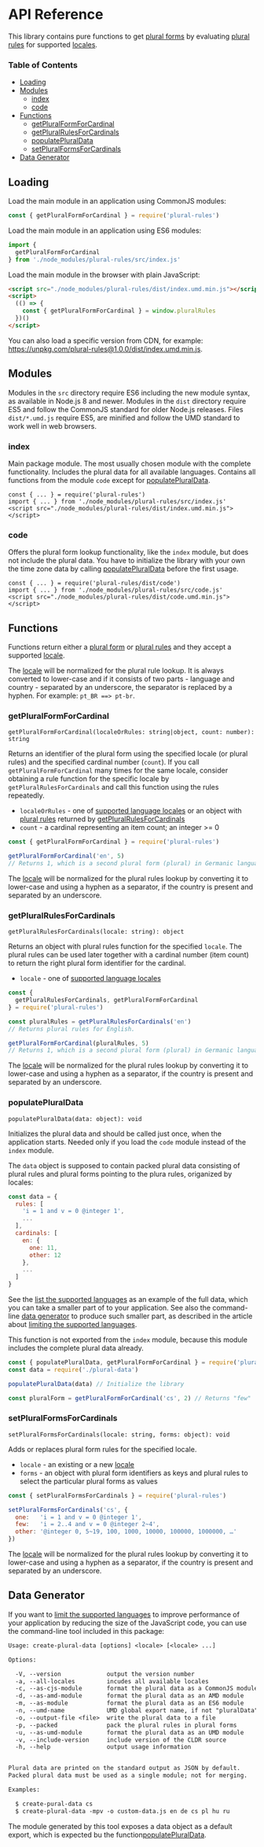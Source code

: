 # API Reference

This library contains pure functions to get [plural forms](./design.md#plural-forms) by evaluating [plural rules](./design.md#plural-rules) for supported [locales](./design.md#locales).

### Table of Contents

- [Loading](#loading)
- [Modules](#modules)
  - [index](#index)
  - [code](#code)
- [Functions](#functions)
  - [getPluralFormForCardinal](#getpluralformforcardinal)
  - [getPluralRulesForCardinals](#getpluralrulesforcardinals)
  - [populatePluralData](#populatepluraldata)
  - [setPluralFormsForCardinals](#setpluralformsforcardinals)
- [Data Generator](#data-generator)

## Loading

Load the main module in an application using CommonJS modules:

```js
const { getPluralFormForCardinal } = require('plural-rules')
```

Load the main module in an application using ES6 modules:

```js
import {
  getPluralFormForCardinal
} from './node_modules/plural-rules/src/index.js'
```

Load the main module in the browser with plain JavaScript:

```html
<script src="./node_modules/plural-rules/dist/index.umd.min.js"></script>
<script>
  (() => {
    const { getPluralFormForCardinal } = window.pluralRules
  })()
</script>
```

You can also load a specific version from CDN, for example: https://unpkg.com/plural-rules@1.0.0/dist/index.umd.min.js.

## Modules

Modules in the `src` directory require ES6 including the new module syntax, as available in Node.js 8 and newer. Modules in the `dist` directory require ES5 and follow the CommonJS standard for older Node.js releases. Files `dist/*.umd.js` require ES5, are minified and follow the UMD standard to work well in web browsers.

### index

Main package module. The most usually chosen module with the complete functionality. Includes the plural data for all available languages. Contains all functions from the module `code` except for [populatePluralData](#populatepluraldata).

```
const { ... } = require('plural-rules')
import { ... } from './node_modules/plural-rules/src/index.js'
<script src="./node_modules/plural-rules/dist/index.umd.min.js"></script>
```

### code

Offers the plural form lookup functionality, like the `index` module, but does not include the plural data. You have to initialize the library with your own the time zone data by calling [populatePluralData](#populatepluraldata) before the first usage.

```
const { ... } = require('plural-rules/dist/code')
import { ... } from './node_modules/plural-rules/src/code.js'
<script src="./node_modules/plural-rules/dist/code.umd.min.js"></script>
```

## Functions

Functions return either a [plural form](./design.md#plural-forms) or [plural rules](./design.md#plural-rules) and they accept a supported [locale](./design.md#locales).

The [locale](./design.md#locales) will be normalized for the plural rule lookup. It is always converted to lower-case and if it consists of two parts - language and country - separated by an underscore, the separator is replaced by a hyphen. For example: `pt_BR ==> pt-br`.

### getPluralFormForCardinal

```
getPluralFormForCardinal(localeOrRules: string|object, count: number): string
```

Returns an identifier of the plural form using the specified locale (or plural rules) and the specified cardinal number (`count`). If you call `getPluralFormForCardinal` many times for the same locale, consider obtaining a rule function for the specific locale by `getPluralRulesForCardinals` and call this function using the rules repeatedly.

* `localeOrRules` - one of [supported language locales](./languages.md#supported-languages) or an object with [plural rules](./design.md#plural-rules) returned by [getPluralRulesForCardinals](#getpluralrulesforcardinals)
* `count` - a cardinal representing an item count; an integer >= 0

```js
const { getPluralFormForCardinal } = require('plural-rules')

getPluralFormForCardinal('en', 5)
// Returns 1, which is a second plural form (plural) in Germanic languages.
```

The [locale](./design.md#locales) will be normalized for the plural rules lookup by converting it to lower-case and using a hyphen as a separator, if the country is present and separated by an underscore.

### getPluralRulesForCardinals

```
getPluralRulesForCardinals(locale: string): object
```

Returns an object with plural rules function for the specified `locale`. The plural rules can be used later together with a cardinal number (item count) to return the right plural form identifier for the cardinal.

* `locale` - one of [supported language locales](./languages.md#supported-languages)

```js
const {
  getPluralRulesForCardinals, getPluralFormForCardinal
} = require('plural-rules')

const pluralRules = getPluralRulesForCardinals('en')
// Returns plural rules for English.

getPluralFormForCardinal(pluralRules, 5)
// Returns 1, which is a second plural form (plural) in Germanic languages.
```

The [locale](./design.md#locales) will be normalized for the plural rules lookup by converting it to lower-case and using a hyphen as a separator, if the country is present and separated by an underscore.

### populatePluralData

```
populatePluralData(data: object): void
```

Initializes the plural data and should be called just once, when the application starts. Needed only if you load the `code` module instead of the `index` module.

The `data` object is supposed to contain packed plural data consisting of plural rules and plural forms pointing to the plura rules, origanized by locales:

```js
const data = {
  rules: [
    'i = 1 and v = 0 @integer 1',
    ...
  ],
  cardinals: [
    en: {
      one: 11,
      other: 12
    },
    ...
  ]
}
```

See the [list the supported languages](./languages.md#supported-languages) as an example of the full data, which you can take a smaller part of to your application. See also the command-line [data generator](#data-generator) to produce such smaller part, as described in the article about [limiting the supported languages](./usage.md#limit-supported-languages).

This function is not exported from the `index` module, because this module includes the complete plural data already.

```js
const { populatePluralData, getPluralFormForCardinal } = require('plural-rules/dist/code')
const data = require('./plural-data')

populatePluralData(data) // Initialize the library

const pluralForm = getPluralFormForCardinal('cs', 2) // Returns "few"
```

### setPluralFormsForCardinals

```
setPluralFormsForCardinals(locale: string, forms: object): void
```

Adds or replaces plural form rules for the specified locale.

* `locale` - an existing or a new [locale](./design.md#locales)
* `forms` - an object with plural form identifiers as keys and plural rules to select the particular plural forms as values

```js
const { setPluralFormsForCardinals } = require('plural-rules')

setPluralFormsForCardinals('cs', {
  one:   'i = 1 and v = 0 @integer 1',
  few:   'i = 2..4 and v = 0 @integer 2~4',
  other: '@integer 0, 5~19, 100, 1000, 10000, 100000, 1000000, …'
})
```

The [locale](./design.md#locales) will be normalized for the plural rules lookup by converting it to lower-case and using a hyphen as a separator, if the country is present and separated by an underscore.

## Data Generator

If you want to [limit the supported languages](./usage.md#limit-supported-languages) to improve performance of your application by reducing the size of the JavaScript code, you can use the command-line tool included in this package:

```txt
Usage: create-plural-data [options] <locale> [<locale> ...]

Options:

  -V, --version             output the version number
  -a, --all-locales         incudes all available locales
  -c, --as-cjs-module       format the plural data as a CommonJS module
  -d, --as-amd-module       format the plural data as an AMD module
  -m, --as-module           format the plural data as an ES6 module
  -n, --umd-name            UMD global export name, if not "pluralData"
  -o, --output-file <file>  write the plural data to a file
  -p, --packed              pack the plural rules in plural forms
  -u, --as-umd-module       format the plural data as an UMD module
  -v, --include-version     include version of the CLDR source
  -h, --help                output usage information


Plural data are printed on the standard output as JSON by default.
Packed plural data must be used as a single module; not for merging.

Examples:

  $ create-pural-data cs
  $ create-plural-data -mpv -o custom-data.js en de cs pl hu ru
```

The module generated by this tool exposes a data object as a default export, which is expected bu the function[populatePluralData](#populatepluraldata).